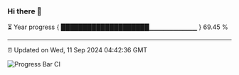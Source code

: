 ### Hi there 👋

⏳ Year progress { ████████████████████▁▁▁▁▁▁▁▁▁▁ } 69.45 %

---

⏰ Updated on Wed, 11 Sep 2024 04:42:36 GMT

![Progress Bar CI](https://github.com/IshwaranRudhara/GIT-ACTION/workflows/Progress%20Bar%20CI/badge.svg)
